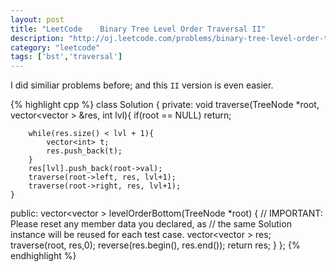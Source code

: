 ```yaml
---
layout: post
title: "LeetCode    Binary Tree Level Order Traversal II"
description: "http://oj.leetcode.com/problems/binary-tree-level-order-traversal-ii/"
category: "leetcode"
tags: ['bst','traversal']
---
```



I did similiar problems before; and this `II` version is even easier.

{% highlight cpp %}
class Solution {
private:
    void traverse(TreeNode *root, vector<vector<int> > &res, int lvl){
        if(root == NULL) return;
        
        while(res.size() < lvl + 1){
            vector<int> t;
            res.push_back(t);
        }
        res[lvl].push_back(root->val);
        traverse(root->left, res, lvl+1);
        traverse(root->right, res, lvl+1);
    }
public:
    vector<vector<int> > levelOrderBottom(TreeNode *root) {
        // IMPORTANT: Please reset any member data you declared, as
        // the same Solution instance will be reused for each test case.
        vector<vector<int> > res;
        traverse(root, res,0);
        reverse(res.begin(), res.end());
        return res;
    }
};
{% endhighlight %}

